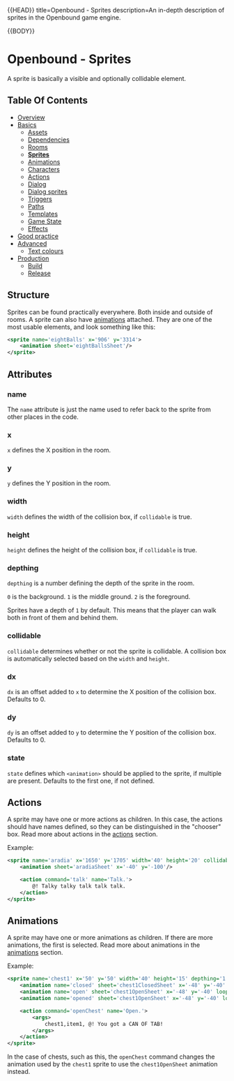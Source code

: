 {{HEAD}}
title=Openbound - Sprites
description=An in-depth description of sprites in the Openbound game engine.

{{BODY}}

# Openbound - Sprites

A sprite is basically a visible and optionally collidable element.

## Table Of Contents

-   [Overview](./openbound-overview)
-   [Basics](./openbound-basics)
    -   [Assets](./openbound-assets)
    -   [Dependencies](./openbound-dependencies)
    -   [Rooms](./openbound-rooms)
    -   [**Sprites**](./openbound-sprites)
    -   [Animations](./openbound-animations)
    -   [Characters](./openbound-characters)
    -   [Actions](./openbound-actions)
    -   [Dialog](./openbound-dialog)
    -   [Dialog sprites](./openbound-dialog-sprites)
    -   [Triggers](./openbound-triggers)
    -   [Paths](./openbound-paths)
    -   [Templates](./openbound-templates)
    -   [Game State](./openbound-gamestate)
    -   [Effects](./openbound-effects)
-   [Good practice](./openbound-good-practice)
-   [Advanced](./openbound-advanced)
    -   [Text colours](./openbound-text-colours)
-   [Production](./openbound-production)
    -   [Build](./openbound-build)
    -   [Release](openbound-release)

## Structure

Sprites can be found practically everywhere. Both inside and outside of rooms. A sprite can also have [animations](#animations) attached. They are one of the most usable elements, and look something like this:

```xml
<sprite name='eightBalls' x='906' y='3314'>
    <animation sheet='eightBallsSheet'/>
</sprite>
```

## Attributes

### name

The `name` attribute is just the name used to refer back to the sprite from other places in the code.

### x

`x` defines the X position in the room.

### y

`y` defines the Y position in the room.

### width

`width` defines the width of the collision box, if `collidable` is true.

### height

`height` defines the height of the collision box, if `collidable` is true.

### depthing

`depthing` is a number defining the depth of the sprite in the room.

`0` is the background.
`1` is the middle ground.
`2` is the foreground.

Sprites have a depth of `1` by default. This means that the player can walk both in front of them and behind them.

### collidable

`collidable` determines whether or not the sprite is collidable. A collision box is automatically selected based on the `width` and `height`.

### dx

`dx` is an offset added to `x` to determine the X position of the collision box. Defaults to 0.

### dy

`dy` is an offset added to `y` to determine the Y position of the collision box. Defaults to 0.

### state

`state` defines which `<animation>` should be applied to the sprite, if multiple are present. Defaults to the first one, if not defined.

## Actions

A sprite may have one or more actions as children. In this case, the actions should have names defined, so they can be distinguished in the "chooser" box.
Read more about actions in the [actions](/openbound-actions) section.

Example:

```xml
<sprite name='aradia' x='1650' y='1705' width='40' height='20' collidable='true'>
    <animation sheet='aradiaSheet' x='-40' y='-100'/>

    <action command='talk' name='Talk.'>
        @! Talky talky talk talk talk.
    </action>
</sprite>
```

## Animations

A sprite may have one or more animations as children. If there are more animations, the first is selected.
Read more about animations in the [animations](/openbound-animations) section.

Example:

```xml
<sprite name='chest1' x='50' y='50' width='40' height='15' depthing='1' collidable='true'>
    <animation name='closed' sheet='chest1ClosedSheet' x='-48' y='-40' />
    <animation name='open' sheet='chest1OpenSheet' x='-48' y='-40' loopNum='0' followUp='opened'/>
    <animation name='opened' sheet='chest1OpenSheet' x='-48' y='-40' loopNum='0'/>

    <action command='openChest' name='Open.'>
        <args>
            chest1,item1, @! You got a CAN OF TAB!
        </args>
    </action>
</sprite>
```

In the case of chests, such as this, the `openChest` command changes the animation used by the `chest1` sprite to use the `chest1OpenSheet` animation instead.
